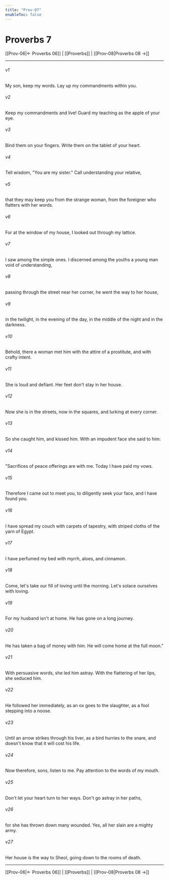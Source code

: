 ```yaml
---
title: "Prov-07"
enableToc: false
---
```

# Proverbs 7

[[Prov-06|← Proverbs 06]] | [[Proverbs]] | [[Prov-08|Proverbs 08 →]]
***



###### v1 
My son, keep my words. Lay up my commandments within you. 

###### v2 
Keep my commandments and live! Guard my teaching as the apple of your eye. 

###### v3 
Bind them on your fingers. Write them on the tablet of your heart. 

###### v4 
Tell wisdom, "You are my sister." Call understanding your relative, 

###### v5 
that they may keep you from the strange woman, from the foreigner who flatters with her words. 

###### v6 
For at the window of my house, I looked out through my lattice. 

###### v7 
I saw among the simple ones. I discerned among the youths a young man void of understanding, 

###### v8 
passing through the street near her corner, he went the way to her house, 

###### v9 
in the twilight, in the evening of the day, in the middle of the night and in the darkness. 

###### v10 
Behold, there a woman met him with the attire of a prostitute, and with crafty intent. 

###### v11 
She is loud and defiant. Her feet don't stay in her house. 

###### v12 
Now she is in the streets, now in the squares, and lurking at every corner. 

###### v13 
So she caught him, and kissed him. With an impudent face she said to him: 

###### v14 
"Sacrifices of peace offerings are with me. Today I have paid my vows. 

###### v15 
Therefore I came out to meet you, to diligently seek your face, and I have found you. 

###### v16 
I have spread my couch with carpets of tapestry, with striped cloths of the yarn of Egypt. 

###### v17 
I have perfumed my bed with myrrh, aloes, and cinnamon. 

###### v18 
Come, let's take our fill of loving until the morning. Let's solace ourselves with loving. 

###### v19 
For my husband isn't at home. He has gone on a long journey. 

###### v20 
He has taken a bag of money with him. He will come home at the full moon." 

###### v21 
With persuasive words, she led him astray. With the flattering of her lips, she seduced him. 

###### v22 
He followed her immediately, as an ox goes to the slaughter, as a fool stepping into a noose. 

###### v23 
Until an arrow strikes through his liver, as a bird hurries to the snare, and doesn't know that it will cost his life. 

###### v24 
Now therefore, sons, listen to me. Pay attention to the words of my mouth. 

###### v25 
Don't let your heart turn to her ways. Don't go astray in her paths, 

###### v26 
for she has thrown down many wounded. Yes, all her slain are a mighty army. 

###### v27 
Her house is the way to Sheol, going down to the rooms of death.

***
[[Prov-06|← Proverbs 06]] | [[Proverbs]] | [[Prov-08|Proverbs 08 →]]
